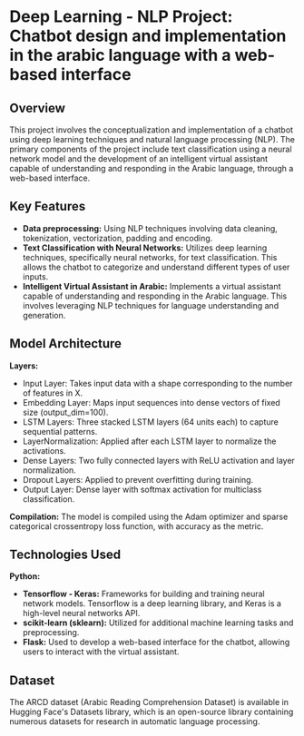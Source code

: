 # Deep Learning - NLP Project: Chatbot design and implementation in the arabic language with a web-based interface

## Overview
This project involves the conceptualization and implementation of a chatbot using deep learning techniques and natural language processing (NLP). The primary components of the project include text classification using a neural network model and the development of an intelligent virtual assistant capable of understanding and responding in the Arabic language, through a web-based interface.

## Key Features
- **Data preprocessing:** Using NLP techniques involving data cleaning, tokenization, vectorization, padding and encoding.
- **Text Classification with Neural Networks:** Utilizes deep learning techniques, specifically neural networks, for text classification. This allows the chatbot to categorize and understand different types of user inputs.
- **Intelligent Virtual Assistant in Arabic:** Implements a virtual assistant capable of understanding and responding in the Arabic language. This involves leveraging NLP techniques for language understanding and generation.

## Model Architecture
**Layers:**
- Input Layer: Takes input data with a shape corresponding to the number of features in X.
- Embedding Layer: Maps input sequences into dense vectors of fixed size (output_dim=100).
- LSTM Layers: Three stacked LSTM layers (64 units each) to capture sequential patterns.
- LayerNormalization: Applied after each LSTM layer to normalize the activations.
- Dense Layers: Two fully connected layers with ReLU activation and layer normalization.
- Dropout Layers: Applied to prevent overfitting during training.
- Output Layer: Dense layer with softmax activation for multiclass classification.
  
**Compilation:** The model is compiled using the Adam optimizer and sparse categorical crossentropy loss function, with accuracy as the metric.

## Technologies Used
**Python:**
- **Tensorflow - Keras:** Frameworks for building and training neural network models. Tensorflow is a deep learning library, and Keras is a high-level neural networks API.
- **scikit-learn (sklearn):** Utilized for additional machine learning tasks and preprocessing.
- **Flask:** Used to develop a web-based interface for the chatbot, allowing users to interact with the virtual assistant.

## Dataset
The ARCD dataset (Arabic Reading Comprehension Dataset) is available in Hugging Face's Datasets library, which is an open-source library containing numerous datasets for research in automatic language processing.
